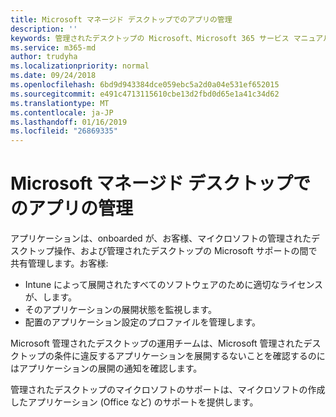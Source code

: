```yaml
---
title: Microsoft マネージド デスクトップでのアプリの管理
description: ''
keywords: 管理されたデスクトップの Microsoft、Microsoft 365 サービス マニュアル
ms.service: m365-md
author: trudyha
ms.localizationpriority: normal
ms.date: 09/24/2018
ms.openlocfilehash: 6bd9d943384dce059ebc5a2d0a04e531ef652015
ms.sourcegitcommit: e491c4713115610cbe13d2fbd0d65e1a41c34d62
ms.translationtype: MT
ms.contentlocale: ja-JP
ms.lasthandoff: 01/16/2019
ms.locfileid: "26869335"
---
```

# <a name="manage-apps-in-microsoft-managed-desktop"></a>Microsoft マネージド デスクトップでのアプリの管理

<!--Application management -->

アプリケーションは、onboarded が、お客様、マイクロソフトの管理されたデスクトップ操作、および管理されたデスクトップの Microsoft サポートの間で共有管理します。お客様:

- Intune によって展開されたすべてのソフトウェアのために適切なライセンスが、します。 
- そのアプリケーションの展開状態を監視します。
- 配置のアプリケーション設定のプロファイルを管理します。

Microsoft 管理されたデスクトップの運用チームは、Microsoft 管理されたデスクトップの条件に違反するアプリケーションを展開するないことを確認するのにはアプリケーションの展開の通知を確認します。 

管理されたデスクトップのマイクロソフトのサポートは、マイクロソフトの作成したアプリケーション (Office など) のサポートを提供します。 
